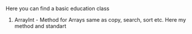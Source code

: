 Here you can find a basic education class
1) ArrayInt - Method for Arrays same as copy, search, sort etc. Here my method and standart
